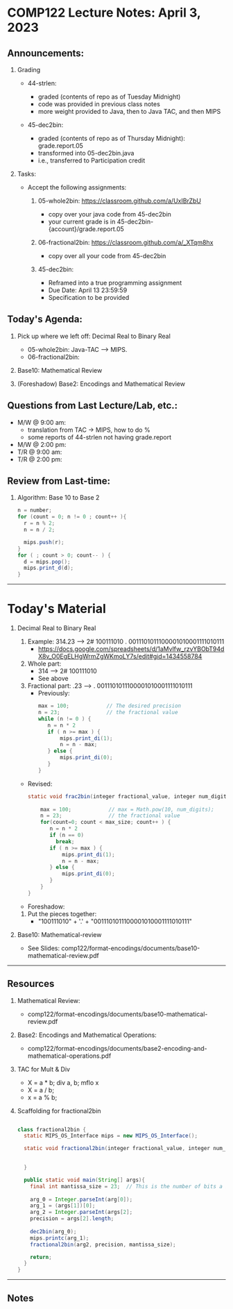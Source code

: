 # COMP122 Lecture Notes: April 3, 2023

## Announcements:
   1. Grading
      - 44-strlen:
          - graded (contents of repo as of Tuesday Midnight)
          - code was provided in previous class notes
          - more weight provided to Java, then to Java TAC, and then MIPS

      - 45-dec2bin:
          - graded (contents of repo as of Thursday Midnight): grade.report.05
          - transformed into 05-dec2bin.java
          - i.e., transferred to Participation credit

   1. Tasks:
      - Accept the following assignments:
        1. 05-whole2bin: https://classroom.github.com/a/UxIBrZbU
           - copy over your java code from 45-dec2bin
           - your current grade is in 45-dec2bin-{account}/grade.report.05

        1. 06-fractional2bin: https://classroom.github.com/a/_XTqm8hx
           - copy over all your code from 45-dec2bin

        1. 45-dec2bin:
           - Reframed into a true programming assignment
           - Due Date: April 13 23:59:59
           - Specification to be provided

## Today's Agenda:
   1. Pick up where we left off:  Decimal Real to Binary Real
      - 05-whole2bin:  Java-TAC --> MIPS.
      - 06-fractional2bin:

   1. Base10: Mathematical Review
   1. (Foreshadow) Base2: Encodings and Mathematical Review


## Questions from Last Lecture/Lab, etc.:
   * M/W @ 9:00 am: 
      - translation from TAC -> MIPS, how to do %
      - some reports of 44-strlen not having grade.report
   * M/W @ 2:00 pm: 
   * T/R @ 9:00 am: 
   * T/R @ 2:00 pm: 


## Review from Last-time:

   1. Algorithm: Base 10 to Base 2
      ```java
      n = number;
      for (count = 0; n != 0 ; count++ ){
        r = n % 2;
        n = n / 2;

        mips.push(r);
      }
      for ( ; count > 0; count-- ) {
        d = mips.pop();
        mips.print_d(d);
      }
      ```

---
# Today's Material

  1. Decimal Real to Binary Real 
      1. Example:   314.23 -->  2# 100111010 . 0011101011100001010001111010111
         - https://docs.google.com/spreadsheets/d/1aMvlfw_rzvYBObT94dX8v_O0EgELHgWrmZgWKmoLY7s/edit#gid=1434558784
      1. Whole part:  
         - 314 --> 2# 100111010
         - See above
      1. Fractional part: .23 --> . 0011101011100001010001111010111
         - Previously:
           ```java
           max = 100;            // The desired precision
           n = 23;               // the fractional value
           while (n != 0 ) {
              n = n * 2
              if ( n >= max ) {
                  mips.print_di(1);
                  n = n - max; 
              } else {
                  mips.print_di(0);
              }
           }
           ```

        - Revised:
          ```java
          static void frac2bin(integer fractional_value, integer num_digits, int max_size) {
  
              max = 100;            // max = Math.pow(10, num_digits);
              n = 23;               // the fractional value
              for(count=0; count < max_size; count++ ) {
                 n = n * 2
                 if (n == 0) 
                   break;
                 if ( n >= max ) {
                     mips.print_di(1);
                     n = n - max; 
                 } else {
                     mips.print_di(0);
                 }
              }
          }
          ```
       - Foreshadow:  


      1. Put the pieces together:
         - "100111010" + '.' + "0011101011100001010001111010111"

   1. Base10: Mathematical-review
      - See Slides: comp122/format-encodings/documents/base10-mathematical-review.pdf
 

---
## Resources

  1. Mathematical Review: 
     - comp122/format-encodings/documents/base10-mathematical-review.pdf

  1. Base2: Encodings and Mathematical Operations: 
     - comp122/format-encodings/documents/base2-encoding-and-mathematical-operations.pdf

  1. TAC for Mult & Div
     - X = a * b;   div a, b;  mflo x
     - X = a / b;
     - x = a % b;

  1. Scaffolding for fractional2bin

     ```java

     class fractional2bin {
       static MIPS_OS_Interface mips = new MIPS_OS_Interface();
     
       static void fractional2bin(integer fractional_value, integer num_digits, int max_size) {
     
       
       }
     
       public static void main(String[] args){
         final int mantissa_size = 23;  // This is the number of bits a binary32 mantissa
      
         arg_0 = Integer.parseInt(arg[0]);
         arg_1 = (args[1])[0];
         arg_2 = Integer.parseInt(args[2];
         precision = args[2].length;
      
         dec2bin(arg_0);
         mips.printc(arg_1);
         fractional2bin(arg2, precision, mantissa_size);
     
         return;
       } 
     }
     ```  


---
## Notes
<!-- This section is for students to place their notes -->


